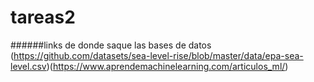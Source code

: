 # tareas2
######links de donde saque las bases de datos (https://github.com/datasets/sea-level-rise/blob/master/data/epa-sea-level.csv)(https://www.aprendemachinelearning.com/articulos_ml/)
